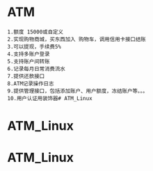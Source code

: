 # ATM
    1.额度 15000或自定义
    2.实现购物商城，买东西加入 购物车，调用信用卡接口结账
    3.可以提现，手续费5%
    4.支持多账户登录
    5.支持账户间转账
    6.记录每月日常消费流水
    7.提供还款接口
    8.ATM记录操作日志 
    9.提供管理接口，包括添加账户、用户额度，冻结账户等。。。
    10.用户认证用装饰器# ATM_Linux
# ATM_Linux
# ATM_Linux
